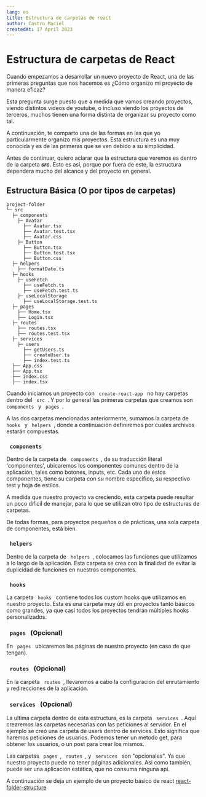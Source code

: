 ```yaml
---
lang: es
title: Estructura de carpetas de react
author: Castro Maciel
createdAt: 17 April 2023
---
```


<h1> Estructura de carpetas de React</h1>

<p>
  Cuando empezamos a desarrollar un nuevo proyecto de React, una de las primeras preguntas que nos hacemos es ¿Cómo organizo mi proyecto de manera eficaz?
</p>

<p>
  Esta pregunta surge puesto que a medida que vamos creando proyectos, viendo distintos videos de youtube, o incluso viendo los proyectos de terceros, muchos tienen una forma distinta de organizar su proyecto como tal.
</p>

<p>
  A continuación, te comparto una de las formas en las que yo particularmente organizo mis proyectos. Esta estructura es una muy conocida y es de las primeras que se ven debido a su simplicidad.
</p>

<p>
  Antes de continuar, quiero aclarar que la estructura que veremos es dentro de la carpeta <strong><i>src.</i></strong> Esto es así, porque por fuera de este, la estructura dependera mucho del alcance y del proyecto en general.
</p>

<h2> Estructura Básica (O por tipos de carpetas)</h2>

```
project-folder
└─ src
  ├─ components
    ├─ Avatar
      ├── Avatar.tsx
      ├── Avatar.test.tsx
      ├── Avatar.css
    ├─ Button
      ├── Button.tsx
      ├── Button.test.tsx
      ├── Button.css
  ├─ helpers
    ├── formatDate.ts
  ├─ hooks
    ├─ useFetch
      ├── useFetch.ts
      ├── useFetch.test.ts
    ├─ useLocalStorage
      ├── useLocalStorage.test.ts
  ├─ pages
    ├── Home.tsx
    ├── Login.tsx
  ├─ routes
    ├── routes.tsx
    ├── routes.test.tsx
  ├─ services
    ├─ users
      ├── getUsers.ts
      ├── createUser.ts
      ├── index.test.ts
  ├── App.css
  ├── App.tsx
  ├── index.css
  ├── index.tsx
```

<p>
  Cuando iniciamos un proyecto con <code class="inline-code"> create-react-app </code> no hay carpetas dentro del <code class="inline-code"> src </code>. Y por lo general las primeras carpetas que creamos son <code class="inline-code"> components </code> y <code class="inline-code"> pages </code>.
</p>

<p>
  A las dos carpetas mencionadas anteriormente, sumamos la carpeta de <code class="inline-code"> hooks </code> y <code class="inline-code"> helpers </code>, donde a continuación definiremos por cuales archivos estarán compuestas.
</p>

<h3> <code class="inline-code"> components </code> </h3>

<p>
  Dentro de la carpeta de <code class="inline-code"> components </code>, de su traducción literal 'componentes', ubicaremos los componentes comunes dentro de la aplicación, tales como botones, inputs, etc. Cada uno de estos componentes, tiene su carpeta con su nombre especifico, su respectivo test y hoja de estilos.
</p>

<p>
  A medida que nuestro proyecto va creciendo, esta carpeta puede resultar un poco dificil de manejar, para lo que se utilizan otro tipo de estructuras de carpetas.
</p>

<p>
  De todas formas, para proyectos pequeños o de prácticas, una sola carpeta de componentes, está bien.
</p>

<h3> <code class="inline-code"> helpers </code> </h3>

<p>
  Dentro de la carpeta de <code class="inline-code"> helpers </code>, colocamos las funciones que utilizamos a lo largo de la aplicación. Esta carpeta se crea con la finalidad de evitar la duplicidad de funciones en nuestros componentes.
</p>

<h3> <code class="inline-code"> hooks </code> </h3>

<p>
  La carpeta <code class="inline-code"> hooks </code> contiene todos los custom hooks que utilizamos en nuestro proyecto. Esta es una carpeta muy útil en proyectos tanto básicos como grandes, ya que casi todos los proyectos tendrán múltiples hooks personalizados.
</p>

<h3> <code class="inline-code"> pages </code> (Opcional) </h3>

<p>
  En <code class="inline-code"> pages </code> ubicaremos las páginas de nuestro proyecto (en caso de que tengan).
</p>

<h3> <code class="inline-code"> routes </code> (Opcional) </h3>

<p>
  En la carpeta <code class="inline-code"> routes </code>, llevaremos a cabo la configuracion del enrutamiento y redirecciones de la aplicación.
</p>

<h3> <code class="inline-code"> services </code> (Opcional) </h3>

<p>
  La ultima carpeta dentro de esta estructura, es la carpeta <code class="inline-code"> services </code>. Aquí crearemos las carpetas necesarias con las peticiones al servidor. En el ejemplo se creó una carpeta de users dentro de services. Esto significa que haremos peticiones de usuarios. Podemos tener un metodo get, para obtener los usuarios, o un post para crear los mismos.
</p>


<p>
  Las carpetas <code class="inline-code"> pages </code>, <code class="inline-code"> routes </code>, y <code class="inline-code"> services </code> son "opcionales". Ya que nuestro proyecto puede no tener páginas adicionales. Asi como también, puede ser una aplicación estática, que no consuma ninguna api.
</p>

<p>
  A continuación se deja un ejemplo de un proyecto básico de react <a href="https://github.com/castromaciel/rc-fakestore/tree/main/src#readme" target="_blank"> react-folder-structure </a>
</p>
